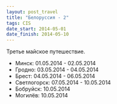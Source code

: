 ```yaml
---
layout: post_travel
title: "Белоруссия - 2"
tags: CIS
date_start: 2014-05-01
date_finish: 2014-05-10
---
```


Третье майское путешествие.

* Минск: 01.05.2014 - 02.05.2014
* Гродно: 03.05.2014 - 04.05.2014
* Брест: 04.05.2014 - 06.05.2014
* Светлогорск: 07.05.2014 - 10.05.2014
* Бобруйск: 10.05.2014
* Могилёв: 10.05.2014
